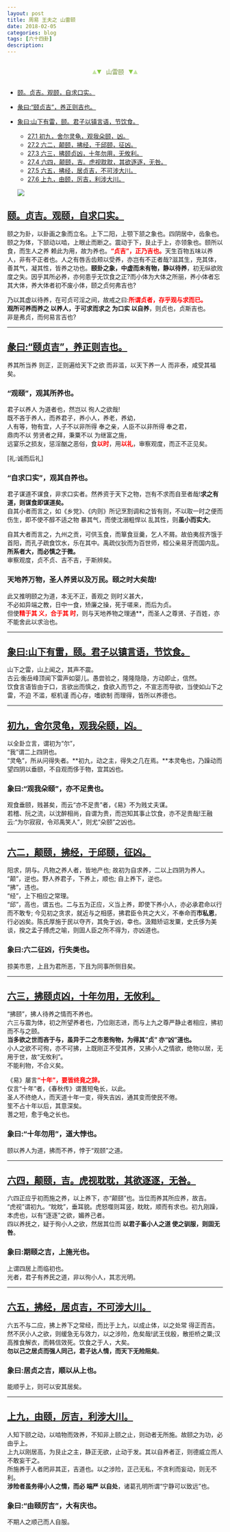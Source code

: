 ```yaml
---
layout: post
title: 周易 王夫之 山雷颐
date: 2018-02-05
categories: blog
tags: [六十四卦]
description: 
---
```


<span id = "jump"></span>


<section style="margin: 0px auto; text-align: center;">
    <section class="xhr" style="width: 0px; height: 0px; border-left: 5px solid transparent; border-right: 5px solid transparent; border-bottom: 10px solid rgb(135, 201, 67); display: inline-block; opacity: 0.5; border-top-color: rgb(135, 201, 67);"></section>
    <section class="xhr" style="width: 0px; height: 0px; border-left: 5px solid transparent; border-right: 5px solid transparent; border-top: 10px solid rgb(135, 201, 67); display: inline-block; margin-left: -3px; border-bottom-color: rgb(135, 201, 67);"></section>
    <section style="
margin-left: 0.5em;
display: inline-block;">
        <p>
            <span style="color: rgb(118, 146, 60);">山雷颐</span>
        </p>
    </section>
    <section class="xhr" style="margin-left: 0.5em; width: 0px; height: 0px; border-left: 5px solid transparent; border-right: 5px solid transparent; border-top: 10px solid rgb(135, 201, 67); display: inline-block; border-bottom-color: rgb(135, 201, 67);"></section>
    <section class="xhr" style="width: 0px; height: 0px; border-left: 5px solid transparent; border-right: 5px solid transparent; border-bottom: 10px solid rgb(135, 201, 67); display: inline-block; opacity: 0.5; margin-left: -3px; border-top-color: rgb(135, 201, 67);"></section>
</section>

- [颐。贞吉。观颐，自求口实。](#jump颐)
- [彖曰:“颐贞吉”，养正则吉也。](#jump颐贞吉)
- [象曰:山下有雷，颐。君子以镇言语，节饮食。](#jump山下有雷)
  - [27.1 初九，舍尔灵龟，观我朵颐，凶。](#jump舍尔灵龟)
  - [27.2 六二，颠颐，拂经，于邱颐，征凶。](#jump颠颐，拂经)
  - [27.3 六三，拂颐贞凶，十年勿用，无攸利。](#jump拂颐贞凶)
  - [27.4 六四，颠颐，吉。虎视耽耽，其欲逐逐，无咎。](#jump颠颐)
  - [27.5 六五，拂经，居贞吉，不可涉大川。](#jump居贞吉)
  - [27.6 上九，由颐，厉吉，利涉大川。](#jump由颐)
  
  ![](http://www.guoyi360.com/uploads/allimg/130727/1-130HH10252518.jpg)

<span id = "jump颐"></span>
## [颐。贞吉。观颐，自求口实。](#jump)
颐之为卦，以卦画之象而立名。上下二阳，上颚下颔之象也。四阴居中，齿象也。颐之为体，下颔动以啮，上眼止而断之。震动于下，艮止于上，亦领象也。颐所以食，而生人之养 赖此为用，故为养也。<font color="#FF0000"><b>“贞吉”，正乃吉也。</b></font>天生百物五味以养人，非有不正者也。人之有唇舌齿颊以受养，亦岂有不正者哉?滋其生，充其体，善其气，凝其性，皆养之功也。**颐卦之象，中虚而未有物，静以待养**，初无纵欲败度之失。因乎其所必养，亦何患乎无饮食之正?而小体为大体之所丽，养小体者忘其大体，养大体者初不废小体，颐之贞何弗吉也?


乃以其虚以待养，在可贞可淫之间，故戒之曰:<font color="#FF0000"><b>所谓贞者，存乎观与求而已。<br></b></font>**观所可养而养之 以养人，于可求而求之 为口实 以自养**，则贞也，贞斯吉也。<br>
非是弗贞，而何易言吉也?

----

<span id = "jump颐贞吉"></span>
## [彖曰:“颐贞吉”，养正则吉也。](#jump)
养其所当养 则正，正则遍给天下之欲 而非滥，以天下养一人 而非泰，咸受其福矣。

### “观颐”，观其所养也。
君子以养人 为道者也，然岂以 徇人之欲哉!<br>
既不吝于养人，而养君子，养小人，养老，养幼，<br>
人有等，物有宜，人子不以非所得 奉之亲，人臣不以非所得 奉之君，<br>
鼎肉不以 劳贤者之拜，秉粟不以 为继富之施，<br>
远宴乐之损友，惩淫酗之恶俗，食<font color="#FF0000"><b>以时</b></font>，用<font color="#FF0000"><b>以礼</b></font>，审察观度，而正不正见矣。


[礼:诚而后礼]

### “自求口实”，观其自养也。
君子谋道不谋食，非求口实者。然养资于天下之物，岂有不求而自至者哉!**求之有道，则谋食即谋道矣。**<br>
自其小者而言之，如《乡党》、《内则》所记烹割调和之皆有则，不以取一时之便而 伤生，即不使不醇不适之物 暴其气，而使沈溺粗悍以 乱其性，则**虽小而实大**。


自其大者而言之，九州之贡，可供玉食，而箪食豆羹，乞人不屑。故伯夷叔齐饿于首阳，而孔子疏食饮水，乐在其中。禹疏仪狄而为百世师，桓公亲易牙而国内乱。
**所系者大，而必慎之于微。**<br>
审察观度，贞不贞、吉不吉，于斯辨矣。

### 天地养万物，圣人养贤以及万民。颐之时大矣哉!
此又推明颐之为道，本无不正，善观之 则时义甚大，<br>
不必如异端之教，日中一食，矫廉之操，死于嗟来，而后为贞。<br>
但使<font color="#FF0000"><b>精于其 义，合于其 时</b></font>，则与天地养物之理通**，而圣人之尊贤、子百姓，亦不能舍此以求治也。

----

<span id = "jump山下有雷"></span>
## [象曰:山下有雷，颐。君子以镇言语，节饮食。](#jump)
山下之雷，山上闻之，其声不震。<br>
古云:衡岳峰顶闻下雷声如婴儿。愚尝验之，隆隆隐隐，方动即止，信然。<br>
饮食言语皆由于口，言欲出而慎之，食欲入而节之，不宣志而导欲，当使如山下之雷，不迫 不滥，枢机谨 而心存，嗜欲制 而理得，皆所以养德也。

----

<span id = "jump舍尔灵龟"></span>
## [初九，舍尔灵龟，观我朵颐，凶。](#jump)
以全卦立言，谓初为“尔”，<br>
“我”谓二上四阴也。<br>
“灵龟”，所从问得失者。**初九，动之主，得失之几在焉。**本灵龟也，乃躁动而望四阴以垂颐，不自观而侈于物，宜其凶也。

### 象曰:“观我朵颐”，亦不足贵也。
观食垂颐，贱甚矣，而云“亦不足贵”者，《易》不为贱丈夫谋。<br>
若稽、阮之流，以沈醉相尚，自谓为贵，而岂知其事止饮食，亦不足贵哉!王融云:“为尔寂寂，令邓禹笑人”，则尤“朵颐”之凶也。

----

<span id = "jump颠颐，拂经"></span>
## [六二，颠颐，拂经，于邱颐，征凶。](#jump)
阳求，阴与。凡物之养人者，皆地产也; 故初为自求养，二以上四阴为养人。<br>
“颠”，逆也。野人养君子，下养上，顺也; 自上养下，逆也。<br>
“拂”，违也。<br>
“经”，上下相应之常理。<br>
“邱”，高也，谓五也。二与五为正应，义当上养，即使下养小人，亦必承君命以行而不敢专; 今见初之贪求，就近与之相感，拂君臣令共之大义，不奉命而**市私恩**，行必凶矣。陈氏厚施于民以夺齐，其免于凶，幸也。汲黯矫诏发粟，史氏侈为美谈，揆之孟子搏虎之喻，则固人臣之所不得为，亦凶道也。

### 象曰:六二征凶，行失类也。
掠美市恩，上且为君所恶，下且为同事所侧目矣。

----

<span id = "jump拂颐贞凶"></span>
## [六三，拂颐贞凶，十年勿用，无攸利。](#jump)
“拂颐”，拂人待养之情而不养也。<br>
六三与震为体，初之所望养者也，乃位刚志进，而与上九之尊严静止者相应，拂初而不与之颐。<br>
**当多欲之世而吝于与，虽异于二之市恩徇物，为得其“贞” 亦“凶”道也。**<br>
小人之欲不可徇，亦不可拂，上既刚正不受其养，又拂小人之情欲，绝物以居，无用于世，故“无攸利”。<br>
不能利物，不合义矣。

  
《易》屡言<font color="#FF0000"><b>“十年”，要皆终竟之辞。<br></b></font>仅言“十年”者，《春秋传》谓蓍短龟长，以此。<br>
圣人不终绝人，而天道十年一变，得失吉凶，通其变而使民不倦。<br>
笙不占十年以后，其意深矣。<br>
蓍之短，愈于龟之长也。

### 象曰:“十年勿用”，道大悖也。
颐以养人为道，拂而不养，悖于“观颐”之道。

----

<span id = "jump颠颐"></span>
## [六四，颠颐，吉。虎视耽耽，其欲逐逐，无咎。](#jump)
六四正应乎初而施之养，以上养下，亦“颠颐”也。当位而养其所应养，故吉。<br>
“虎视”谓初九。“眈眈”，垂耳貌。虎怒噬则耳竖，眈眈，顺而有求也。初九刚躁，本虎也，以有“逐逐”之欲，媚养己者。<br>
四以养抚之，疑于徇小人之欲，然居其位而 **以君子畜小人之道 使之驯服，则固无咎**。

### 象曰:期颐之吉，上施光也。
上谓四居上而临初也。<br>
光者，君子有养民之道，非以徇小人，其志光明。

----

<span id = "jump居贞吉"></span>
## [六五，拂经，居贞吉，不可涉大川。](#jump)
六五不与二应，拂上养下之常经，而比于上九，以成止体，以之处常 得正而吉。<br>
然不厌小人之欲，则缓急无与效力，以之涉险，危矣哉!武王伐殷，散拒桥之粟;汉高推食解衣，而韩信效死。饮食之于人，大矣。<br>
**勿以己之居贞而强人同己，君子达人情，而天下无险阻矣**。

### 象曰:居贞之吉，顺以从上也。
能顺乎上，则可以安其居矣。

----

<span id = "jump由颐"></span>
## [上九，由颐，厉吉，利涉大川。](#jump)
人知下颐之动，以啮物而效养，不知非上颐之止，则动者无所施。故颐之为功，必由乎上。<br>
上九以刚居高，为艮止之主，静正无欲，止动于发。其以自养者正，则德威立而人不敢妄干之。<br>
所施养于人者罔非其正，吉道也。以之涉险，正己无私，不贪利而妄动，则无不利。<br>
**涉险者虽务得小人之情，而必 端严 以自处**，诸葛孔明所谓“宁静可以致远”也。

### 象曰:“由颐厉吉”，大有庆也。
不期人之顺己而人自服。


